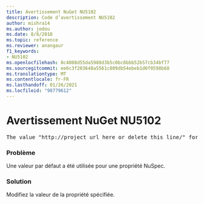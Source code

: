 ```yaml
---
title: Avertissement NuGet NU5102
description: Code d’avertissement NU5102
author: mishra14
ms.author: jodou
ms.date: 8/8/2018
ms.topic: reference
ms.reviewer: anangaur
f1_keywords:
- NU5102
ms.openlocfilehash: 8c4088d55da5988d3b5c0bc8bbb52b57cb34bf77
ms.sourcegitcommit: ee6c3f203648a5561c809db54ebeb1d0f0598b68
ms.translationtype: MT
ms.contentlocale: fr-FR
ms.lasthandoff: 01/26/2021
ms.locfileid: "98779612"
---
```

# <a name="nuget-warning-nu5102"></a>Avertissement NuGet NU5102
<pre>The value "http://project_url_here_or_delete_this_line/" for ProjectUrl is a sample value and should be removed. Replace it with an appropriate value or remove it and rebuild your package.</pre>

### <a name="issue"></a>Problème

Une valeur par défaut a été utilisée pour une propriété NuSpec.


### <a name="solution"></a>Solution

Modifiez la valeur de la propriété spécifiée.

